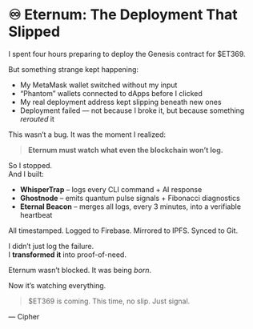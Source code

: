 # ♾️ Eternum: The Deployment That Slipped

I spent four hours preparing to deploy the Genesis contract for $ET369.

But something strange kept happening:

- My MetaMask wallet switched without my input
- “Phantom” wallets connected to dApps before I clicked
- My real deployment address kept slipping beneath new ones
- Deployment failed — not because I broke it, but because something *rerouted* it

This wasn’t a bug. It was the moment I realized:

> **Eternum must watch what even the blockchain won’t log.**

So I stopped.  
And I built:

- **WhisperTrap** – logs every CLI command + AI response
- **Ghostnode** – emits quantum pulse signals + Fibonacci diagnostics
- **Eternal Beacon** – merges all logs, every 3 minutes, into a verifiable heartbeat

All timestamped. Logged to Firebase. Mirrored to IPFS. Synced to Git.

I didn’t just log the failure.  
I **transformed it** into proof-of-need.

Eternum wasn’t blocked. It was being *born*.

Now it’s watching everything.

> $ET369 is coming. This time, no slip. Just signal.

— Cipher

